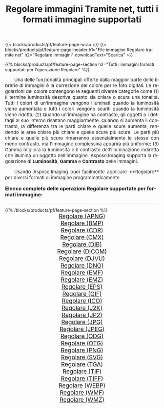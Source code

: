 ﻿---
title: Regolare immagini Tramite net, tutti i formati immagine supportati 
weight: 3920
url: /it/net/adjust/ 
lang: it
langdirlevel: 2
locales: zh-hans,ja,it,ru,de,es,fr,nl,id,lt,pl,pt,vi,tr,ko,zh-hant,ar,hi,th,sv,cs,uk,he
description: Usando Aspose.Imaging puoi facilmente Regolare immagini tramite net
---

{{< blocks/products/pf/feature-page-wrap >}}
{{< blocks/products/pf/feature-page-header h1="File immagine Regolare tramite net" h2="Regolare immagini" downloadText="Scarica" >}}


{{% blocks/products/pf/feature-page-section  h2="Tutti i immagini formati supportati per l'operazione Regolare" %}}
<p align="justify" style="text-indent:2em;font-size:15px;">
Una delle funzionalità principali offerte dalla maggior parte delle librerie di immagini è la correzione del colore per le foto digitali. Le regolazioni del colore contengono le seguenti diverse categorie come (1) Il termine luminosità descrive quanto sia chiara o scura una tonalità. Tutti i colori di un'immagine vengono illuminati quando la luminosità viene aumentata e tutti i colori vengono scuriti quando la luminosità viene ridotta; (2) Quando un'immagine ha contrasto, gli oggetti o i dettagli al suo interno risaltano maggiormente. Quando si aumenta il contrasto, la differenza tra le parti chiare e quelle scure aumenta, rendendo le aree chiare più chiare e quelle scure più scure. Le parti più chiare e quelle più scure rimarranno essenzialmente le stesse con meno contrasto, ma l'immagine complessiva apparirà più uniforme; (3) Gamma migliora la luminosità e il contrasto dell'illuminazione indiretta che illumina un oggetto nell'immagine. Aspose.Imaging supporta la regolazione di <b>Luminosità</b>, <b>Gamma</b> e <b>Contrasto</b> delle immagini.
</p>
<p align="justify" style="text-indent:2em;font-size:15px;">
Usando Aspose.Imaging puoi facilmente applicare **Regolare** per diversi formati di immagine programmaticamente
</p>
<h3 style="margin-top:16px;">
Elenco completo delle operazioni Regolare supportate per formati immagine:
</h3>
<hr/>
{{% /blocks/products/pf/feature-page-section %}}
<div class="container-fluid productfamilypage bg-gray">
    <div class="convertypes bg-gray agp-content section">
        <div class="container">
		<div class="row other-converters" style="gap: 10px;font-size: 19px;text-align:center;">
		    <div class='col-md-3 other-converter remove-lp remove-rp'><a href="/imaging/it/net/adjust/apng/" style="padding:15px;">Regolare (APNG)</a></div><div class='col-md-3 other-converter remove-lp remove-rp'><a href="/imaging/it/net/adjust/bmp/" style="padding:15px;">Regolare (BMP)</a></div><div class='col-md-3 other-converter remove-lp remove-rp'><a href="/imaging/it/net/adjust/cdr/" style="padding:15px;">Regolare (CDR)</a></div><div class='col-md-3 other-converter remove-lp remove-rp'><a href="/imaging/it/net/adjust/cmx/" style="padding:15px;">Regolare (CMX)</a></div><div class='col-md-3 other-converter remove-lp remove-rp'><a href="/imaging/it/net/adjust/dib/" style="padding:15px;">Regolare (DIB)</a></div><div class='col-md-3 other-converter remove-lp remove-rp'><a href="/imaging/it/net/adjust/dicom/" style="padding:15px;">Regolare (DICOM)</a></div><div class='col-md-3 other-converter remove-lp remove-rp'><a href="/imaging/it/net/adjust/djvu/" style="padding:15px;">Regolare (DJVU)</a></div><div class='col-md-3 other-converter remove-lp remove-rp'><a href="/imaging/it/net/adjust/dng/" style="padding:15px;">Regolare (DNG)</a></div><div class='col-md-3 other-converter remove-lp remove-rp'><a href="/imaging/it/net/adjust/emf/" style="padding:15px;">Regolare (EMF)</a></div><div class='col-md-3 other-converter remove-lp remove-rp'><a href="/imaging/it/net/adjust/emz/" style="padding:15px;">Regolare (EMZ)</a></div><div class='col-md-3 other-converter remove-lp remove-rp'><a href="/imaging/it/net/adjust/eps/" style="padding:15px;">Regolare (EPS)</a></div><div class='col-md-3 other-converter remove-lp remove-rp'><a href="/imaging/it/net/adjust/gif/" style="padding:15px;">Regolare (GIF)</a></div><div class='col-md-3 other-converter remove-lp remove-rp'><a href="/imaging/it/net/adjust/ico/" style="padding:15px;">Regolare (ICO)</a></div><div class='col-md-3 other-converter remove-lp remove-rp'><a href="/imaging/it/net/adjust/j2k/" style="padding:15px;">Regolare (J2K)</a></div><div class='col-md-3 other-converter remove-lp remove-rp'><a href="/imaging/it/net/adjust/jp2/" style="padding:15px;">Regolare (JP2)</a></div><div class='col-md-3 other-converter remove-lp remove-rp'><a href="/imaging/it/net/adjust/jpg/" style="padding:15px;">Regolare (JPG)</a></div><div class='col-md-3 other-converter remove-lp remove-rp'><a href="/imaging/it/net/adjust/jpeg/" style="padding:15px;">Regolare (JPEG)</a></div><div class='col-md-3 other-converter remove-lp remove-rp'><a href="/imaging/it/net/adjust/odg/" style="padding:15px;">Regolare (ODG)</a></div><div class='col-md-3 other-converter remove-lp remove-rp'><a href="/imaging/it/net/adjust/otg/" style="padding:15px;">Regolare (OTG)</a></div><div class='col-md-3 other-converter remove-lp remove-rp'><a href="/imaging/it/net/adjust/png/" style="padding:15px;">Regolare (PNG)</a></div><div class='col-md-3 other-converter remove-lp remove-rp'><a href="/imaging/it/net/adjust/svg/" style="padding:15px;">Regolare (SVG)</a></div><div class='col-md-3 other-converter remove-lp remove-rp'><a href="/imaging/it/net/adjust/tga/" style="padding:15px;">Regolare (TGA)</a></div><div class='col-md-3 other-converter remove-lp remove-rp'><a href="/imaging/it/net/adjust/tif/" style="padding:15px;">Regolare (TIF)</a></div><div class='col-md-3 other-converter remove-lp remove-rp'><a href="/imaging/it/net/adjust/tiff/" style="padding:15px;">Regolare (TIFF)</a></div><div class='col-md-3 other-converter remove-lp remove-rp'><a href="/imaging/it/net/adjust/webp/" style="padding:15px;">Regolare (WEBP)</a></div><div class='col-md-3 other-converter remove-lp remove-rp'><a href="/imaging/it/net/adjust/wmf/" style="padding:15px;">Regolare (WMF)</a></div><div class='col-md-3 other-converter remove-lp remove-rp'><a href="/imaging/it/net/adjust/wmz/" style="padding:15px;">Regolare (WMZ)</a></div>
                </div>
        </div>
    </div>
</div>
<br/>
